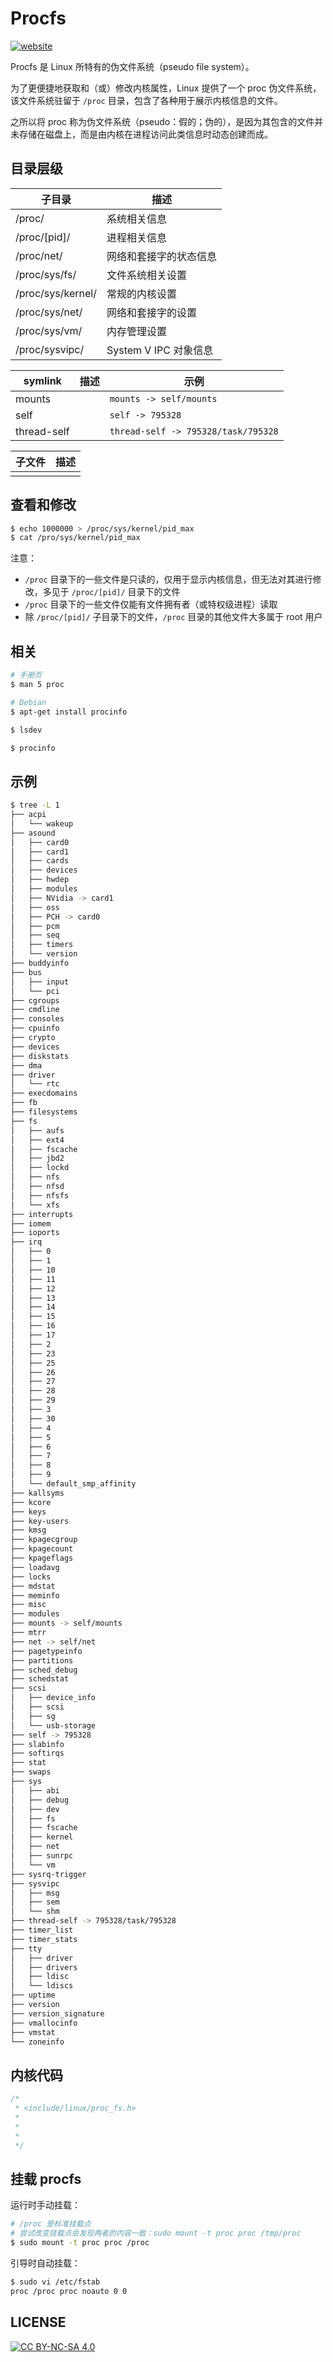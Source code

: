 # Procfs

[![website][website-image]][website-href]

[website-image]: https://img.shields.io/website-up-down-green-red/https/githome.io/procfs/.svg
[website-href]: https://githome.io/procfs/

Procfs 是 Linux 所特有的伪文件系统（pseudo file system）。

为了更便捷地获取和（或）修改内核属性，Linux 提供了一个 proc 伪文件系统，该文件系统驻留于 `/proc` 目录，包含了各种用于展示内核信息的文件。

之所以将 proc 称为伪文件系统（pseudo：假的；伪的），是因为其包含的文件并未存储在磁盘上，而是由内核在进程访问此类信息时动态创建而成。

## 目录层级

| 子目录            | 描述                   |
| ----------------- | ---------------------- |
| /proc/            | 系统相关信息           |
| /proc/[pid]/      | 进程相关信息           |
| /proc/net/        | 网络和套接字的状态信息 |
| /proc/sys/fs/     | 文件系统相关设置       |
| /proc/sys/kernel/ | 常规的内核设置         |
| /proc/sys/net/    | 网络和套接字的设置     |
| /proc/sys/vm/     | 内存管理设置           |
| /proc/sysvipc/    | System V IPC 对象信息  |

| symlink     | 描述 | 示例                                |
| ----------- | ---- | ----------------------------------- |
| mounts      |      | `mounts -> self/mounts`             |
| self        |      | `self -> 795328`                    |
| thread-self |      | `thread-self -> 795328/task/795328` |

| 子文件 | 描述 |
| ------ | ---- |
|        |      |

## 查看和修改

```sh
$ echo 1000000 > /proc/sys/kernel/pid_max
$ cat /pro/sys/kernel/pid_max
```

注意：

* `/proc` 目录下的一些文件是只读的，仅用于显示内核信息，但无法对其进行修改，多见于 `/proc/[pid]/` 目录下的文件
* `/proc` 目录下的一些文件仅能有文件拥有者（或特权级进程）读取
* 除 `/proc/[pid]/` 子目录下的文件，`/proc` 目录的其他文件大多属于 root 用户

## 相关

```sh
# 手册页
$ man 5 proc
```

```sh
# Debian
$ apt-get install procinfo

$ lsdev

$ procinfo
```

## 示例

```sh
$ tree -L 1
├── acpi
│   └── wakeup
├── asound
│   ├── card0
│   ├── card1
│   ├── cards
│   ├── devices
│   ├── hwdep
│   ├── modules
│   ├── NVidia -> card1
│   ├── oss
│   ├── PCH -> card0
│   ├── pcm
│   ├── seq
│   ├── timers
│   └── version
├── buddyinfo
├── bus
│   ├── input
│   └── pci
├── cgroups
├── cmdline
├── consoles
├── cpuinfo
├── crypto
├── devices
├── diskstats
├── dma
├── driver
│   └── rtc
├── execdomains
├── fb
├── filesystems
├── fs
│   ├── aufs
│   ├── ext4
│   ├── fscache
│   ├── jbd2
│   ├── lockd
│   ├── nfs
│   ├── nfsd
│   ├── nfsfs
│   └── xfs
├── interrupts
├── iomem
├── ioports
├── irq
│   ├── 0
│   ├── 1
│   ├── 10
│   ├── 11
│   ├── 12
│   ├── 13
│   ├── 14
│   ├── 15
│   ├── 16
│   ├── 17
│   ├── 2
│   ├── 23
│   ├── 25
│   ├── 26
│   ├── 27
│   ├── 28
│   ├── 29
│   ├── 3
│   ├── 30
│   ├── 4
│   ├── 5
│   ├── 6
│   ├── 7
│   ├── 8
│   ├── 9
│   └── default_smp_affinity
├── kallsyms
├── kcore
├── keys
├── key-users
├── kmsg
├── kpagecgroup
├── kpagecount
├── kpageflags
├── loadavg
├── locks
├── mdstat
├── meminfo
├── misc
├── modules
├── mounts -> self/mounts
├── mtrr
├── net -> self/net
├── pagetypeinfo
├── partitions
├── sched_debug
├── schedstat
├── scsi
│   ├── device_info
│   ├── scsi
│   ├── sg
│   └── usb-storage
├── self -> 795328
├── slabinfo
├── softirqs
├── stat
├── swaps
├── sys
│   ├── abi
│   ├── debug
│   ├── dev
│   ├── fs
│   ├── fscache
│   ├── kernel
│   ├── net
│   ├── sunrpc
│   └── vm
├── sysrq-trigger
├── sysvipc
│   ├── msg
│   ├── sem
│   └── shm
├── thread-self -> 795328/task/795328
├── timer_list
├── timer_stats
├── tty
│   ├── driver
│   ├── drivers
│   ├── ldisc
│   └── ldiscs
├── uptime
├── version
├── version_signature
├── vmallocinfo
├── vmstat
└── zoneinfo
```

## 内核代码

```c
/*
 * <include/linux/proc_fs.h>
 *
 *
 *
 */
```

## 挂载 procfs

运行时手动挂载：

```sh
# /proc 是标准挂载点
# 尝试改变挂载点会发现两者的内容一致：sudo mount -t proc proc /tmp/proc
$ sudo mount -t proc proc /proc
```

引导时自动挂载：

```sh
$ sudo vi /etc/fstab
proc /proc proc noauto 0 0
```

## LICENSE

[![CC BY-NC-SA 4.0](https://licensebuttons.net/l/by-nc-sa/4.0/88x31.png)](LICENSE)
